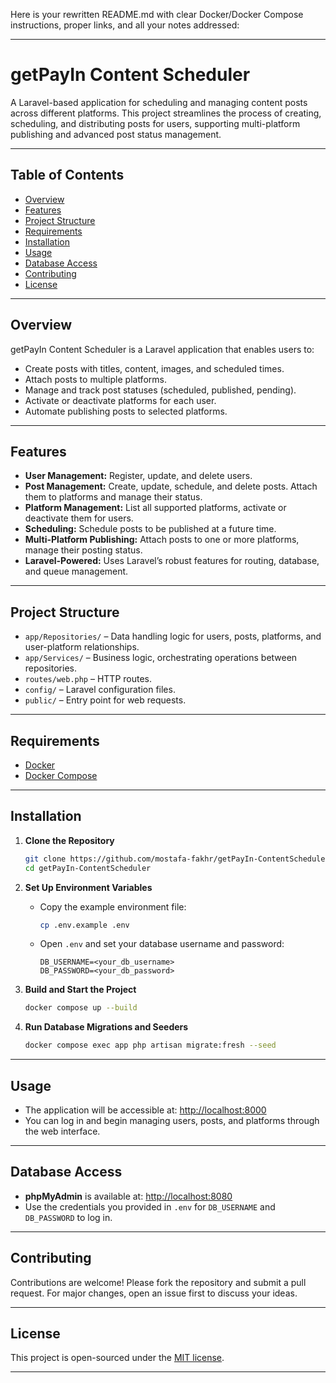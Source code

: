 Here is your rewritten README.md with clear Docker/Docker Compose instructions, proper links, and all your notes addressed:

---

# getPayIn Content Scheduler

A Laravel-based application for scheduling and managing content posts across different platforms. This project streamlines the process of creating, scheduling, and distributing posts for users, supporting multi-platform publishing and advanced post status management.

---

## Table of Contents

- [Overview](#overview)
- [Features](#features)
- [Project Structure](#project-structure)
- [Requirements](#requirements)
- [Installation](#installation)
- [Usage](#usage)
- [Database Access](#database-access)
- [Contributing](#contributing)
- [License](#license)

---

## Overview

getPayIn Content Scheduler is a Laravel application that enables users to:
- Create posts with titles, content, images, and scheduled times.
- Attach posts to multiple platforms.
- Manage and track post statuses (scheduled, published, pending).
- Activate or deactivate platforms for each user.
- Automate publishing posts to selected platforms.

---

## Features

- **User Management:** Register, update, and delete users.
- **Post Management:** Create, update, schedule, and delete posts. Attach them to platforms and manage their status.
- **Platform Management:** List all supported platforms, activate or deactivate them for users.
- **Scheduling:** Schedule posts to be published at a future time.
- **Multi-Platform Publishing:** Attach posts to one or more platforms, manage their posting status.
- **Laravel-Powered:** Uses Laravel’s robust features for routing, database, and queue management.

---

## Project Structure

- `app/Repositories/` – Data handling logic for users, posts, platforms, and user-platform relationships.
- `app/Services/` – Business logic, orchestrating operations between repositories.
- `routes/web.php` – HTTP routes.
- `config/` – Laravel configuration files.
- `public/` – Entry point for web requests.

---

## Requirements

- [Docker](https://docs.docker.com/get-docker/)
- [Docker Compose](https://docs.docker.com/compose/install/)

---

## Installation

1. **Clone the Repository**
   ```bash
   git clone https://github.com/mostafa-fakhr/getPayIn-ContentScheduler.git
   cd getPayIn-ContentScheduler
   ```

2. **Set Up Environment Variables**
   - Copy the example environment file:
     ```bash
     cp .env.example .env
     ```
   - Open `.env` and set your database username and password:
     ```
     DB_USERNAME=<your_db_username>
     DB_PASSWORD=<your_db_password>
     ```

3. **Build and Start the Project**
   ```bash
   docker compose up --build
   ```

4. **Run Database Migrations and Seeders**
   ```bash
   docker compose exec app php artisan migrate:fresh --seed
   ```

---

## Usage

- The application will be accessible at: [http://localhost:8000](http://localhost:8000)
- You can log in and begin managing users, posts, and platforms through the web interface.

---

## Database Access

- **phpMyAdmin** is available at: [http://localhost:8080](http://localhost:8080)
- Use the credentials you provided in `.env` for `DB_USERNAME` and `DB_PASSWORD` to log in.

---

## Contributing

Contributions are welcome! Please fork the repository and submit a pull request. For major changes, open an issue first to discuss your ideas.

---

## License

This project is open-sourced under the [MIT license](https://opensource.org/licenses/MIT).

---


